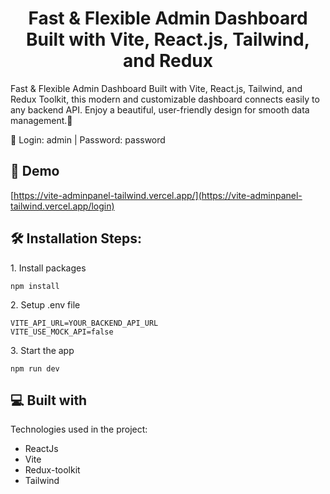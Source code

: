 <h1 align="center" id="title">Fast & Flexible Admin Dashboard Built with Vite, React.js, Tailwind, and Redux</h1>


<p id="description">Fast & Flexible Admin Dashboard Built with Vite, React.js, Tailwind, and Redux Toolkit, this modern and customizable dashboard connects easily to any backend API. Enjoy a beautiful, user-friendly design for smooth data management.🚀</p>
<p>🔑 Login: admin | Password: password</p>

<h2>🚀 Demo</h2>

[https://vite-adminpanel-tailwind.vercel.app/](https://vite-adminpanel-tailwind.vercel.app/login)

<h2>🛠 Installation Steps:</h2>

<p>1. Install packages</p>

```
npm install
```


<p>2. Setup .env file</p>

```
VITE_API_URL=YOUR_BACKEND_API_URL
VITE_USE_MOCK_API=false
```
<p>3. Start the app</p>

```
npm run dev
```

  
  
<h2>💻 Built with</h2>

Technologies used in the project:

*   ReactJs
*   Vite
*   Redux-toolkit
*   Tailwind
